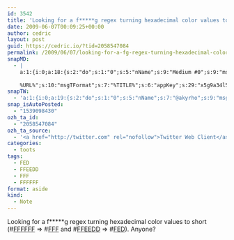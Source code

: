 ```yaml
---
id: 3542
title: 'Looking for a f*****g regex turning hexadecimal color values to short (#FFFFFF =&gt; #FFF and #FFEEDD =&gt; #FED). Anyone?'
date: 2009-06-07T00:09:25+00:00
author: cedric
layout: post
guid: https://cedric.io/?tid=2058547084
permalink: /2009/06/07/looking-for-a-fg-regex-turning-hexadecimal-color-values-to-short-ffffff-fff-and-ffeedd-fed-anyone/
snapMD:
  - |
    a:1:{i:0;a:18:{s:2:"do";s:1:"0";s:5:"nName";s:9:"Medium #0";s:9:"msgFormat";s:19:"%FULLTEXT%
    
    %URL%";s:10:"msgTFormat";s:7:"%TITLE%";s:6:"appKey";s:29:"x5g9a34l5z294i5y2q284e4g54454";s:6:"appSec";s:85:"d3h0a44e4s2b4i5u2r234m5f5b4v2l5q2a444h574347464a454x2w20374447494c484b4w2c464f5u2d4z2";s:8:"inclTags";s:1:"1";s:7:"fltrsOn";i:0;s:5:"fltrs";a:0:{}s:7:"proxyOn";i:0;s:7:"useSURL";i:0;s:1:"v";i:350;s:4:"publ";s:1:"0";s:11:"accessToken";s:65:"2353413aa5437433e5648ccf74a16119308317c52d1a24d8ed99f26add037528a";s:12:"appAppUserID";s:65:"104b21fd8da79171a6e7bf800d03b4b761204f242935e05d2d86850a6b1635f77";s:14:"appAppUserName";s:26:"Cédric Bousmanne (akyrho)";s:13:"appAppUserURL";s:26:"https://medium.com/@akyrho";s:7:"pubList";a:0:{}}}
snapTW:
  - 'a:1:{i:0;a:19:{s:2:"do";s:1:"0";s:5:"nName";s:7:"@akyrho";s:9:"msgFormat";s:26:"%TITLE%. %EXCERPT% - %URL%";s:6:"appKey";s:55:"x5g9a8325v2y475r3c4m48584n53446p423r3r5u3e356j5j3k4r2p3";s:6:"appSec";s:105:"d3h0a94o46415u594v3q5l5n5l4r4x474x4j484o473u4i5w2m4k494z2k344n306n5r3l5v2s554p4n3p3k45495c3z4v4d3m3u5w525";s:7:"fltrsOn";i:0;s:5:"fltrs";a:0:{}s:7:"proxyOn";i:0;s:7:"useSURL";i:0;s:1:"v";i:350;s:5:"twURL";s:25:"http://twitter.com/akyrho";s:11:"accessToken";s:50:"6678782-Eyg60SCeh7762DEIsYtTPD5GVeOuSN8ATMdF2Lpppe";s:14:"accessTokenSec";s:45:"PgGDCbcYLJnR5esZjY9ID72A33mUNCYnQwaQTBsojSJNa";s:5:"tw140";i:0;s:10:"riComments";s:1:"1";s:11:"riCommentsM";s:1:"1";s:12:"riCommentsAA";s:1:"1";s:8:"attchImg";s:1:"1";s:9:"wpImgSize";s:4:"full";}}'
snap_isAutoPosted:
  - "1539098430"
ozh_ta_id:
  - "2058547084"
ozh_ta_source:
  - '<a href="http://twitter.com" rel="nofollow">Twitter Web Client</a>'
categories:
  - toots
tags:
  - FED
  - FFEEDD
  - FFF
  - FFFFFF
format: aside
kind:
  - Note
---
```

Looking for a f\*****g regex turning hexadecimal color values to short (<span class="hashtag hashtag_local">#<a href="https://cedric.io/tag/ffffff/">FFFFFF</a> => <span class="hashtag hashtag_local">#<a href="https://cedric.io/tag/fff/">FFF</a> and <span class="hashtag hashtag_local">#<a href="https://cedric.io/tag/ffeedd/">FFEEDD</a> => <span class="hashtag hashtag_local">#<a href="https://cedric.io/tag/fed/">FED</a>). Anyone?</p>